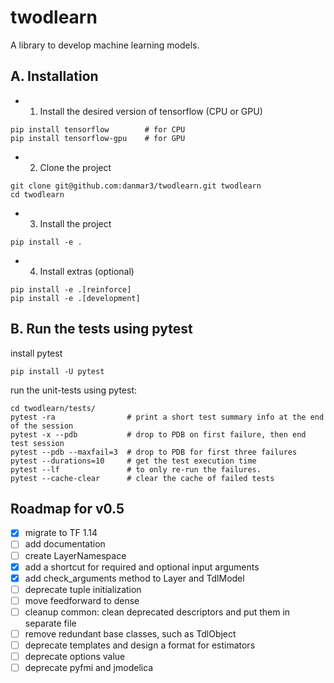 # twodlearn
A library to develop machine learning models.

## A. Installation
* 1. Install the desired version of tensorflow (CPU or GPU)
```
pip install tensorflow        # for CPU
pip install tensorflow-gpu    # for GPU
```

* 2. Clone the project
```
git clone git@github.com:danmar3/twodlearn.git twodlearn
cd twodlearn
```

* 3. Install the project
```
pip install -e .
```

* 4. Install extras (optional)
```
pip install -e .[reinforce]
pip install -e .[development]
```

## B. Run the tests using pytest
install pytest
```
pip install -U pytest
```

run the unit-tests using pytest:
```
cd twodlearn/tests/
pytest -ra                # print a short test summary info at the end of the session
pytest -x --pdb           # drop to PDB on first failure, then end test session
pytest --pdb --maxfail=3  # drop to PDB for first three failures
pytest --durations=10     # get the test execution time
pytest --lf               # to only re-run the failures.
pytest --cache-clear      # clear the cache of failed tests
```


## Roadmap for v0.5
- [x] migrate to TF 1.14
- [ ] add documentation
- [ ] create LayerNamespace
- [x] add a shortcut for required and optional input arguments
- [x] add check_arguments method to Layer and TdlModel
- [ ] deprecate tuple initialization
- [ ] move feedforward to dense
- [ ] cleanup common: clean deprecated descriptors and put them in separate file
- [ ] remove redundant base classes, such as TdlObject
- [ ] deprecate templates and design a format for estimators
- [ ] deprecate options value
- [ ] deprecate pyfmi and jmodelica
